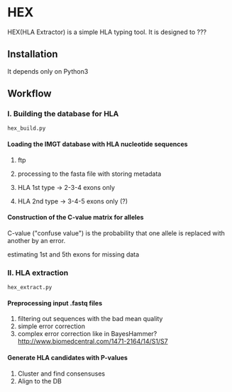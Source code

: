 # HEX
HEX(HLA Extractor) is a simple HLA typing tool. It is designed to ???


## Installation
It depends only on Python3


## Workflow

### I. Building the database for HLA
`hex_build.py`

#### Loading the IMGT database with HLA nucleotide sequences

1. ftp
2. processing to the fasta file with storing metadata

1. HLA 1st type -> 2-3-4 exons only
2. HLA 2nd type -> 3-4-5 exons only (?)

#### Construction of the C-value matrix for alleles

C-value ("confuse value") is the probability that one allele is replaced with another by an error.

estimating 1st and 5th exons for missing data


### II. HLA extraction
`hex_extract.py`

#### Preprocessing input .fastq files

1. filtering out sequences with the bad mean quality
2. simple error correction
3. complex error correction like in BayesHammer? http://www.biomedcentral.com/1471-2164/14/S1/S7

#### Generate HLA candidates with P-values

1. Cluster and find consensuses
2. Align to the DB
